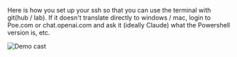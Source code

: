 Here is how you set up your ssh so that you can use the terminal with git(hub / lab).  If it doesn't translate directly to windows / mac, login to Poe.com or chat.openai.com and ask it (ideally Claude) what the Powershell version is, etc.

![Demo cast](how-to-vids/ssh-ing_github.gif)
